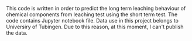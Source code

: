 This code is written in order to predict the long term leaching behaviour of chemical components from leaching test using the short term test.
The code contains Jupyter notebook file. 
Data use in this project belongs to Universiry of Tubingen. Due to this reason, at this moment, I can't publish the data.
